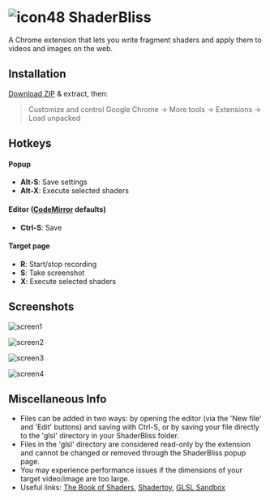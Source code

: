 # ![icon48](https://user-images.githubusercontent.com/10470041/48099653-87f80300-e1dd-11e8-8ef1-68d44ba24f8b.png) ShaderBliss
A Chrome extension that lets you write fragment shaders and apply them to videos and images on the web.

## Installation
[Download ZIP](https://github.com/cIay/ShaderBliss/archive/master.zip) & extract, then:
> Customize and control Google Chrome -> More tools -> Extensions -> Load unpacked

## Hotkeys
#### Popup
* __Alt-S__: Save settings
* __Alt-X__: Execute selected shaders

#### Editor ([CodeMirror](https://codemirror.net/) defaults)
* __Ctrl-S__: Save

#### Target page
* __R__: Start/stop recording
* __S__: Take screenshot
* __X__: Execute selected shaders

## Screenshots
![screen1](https://user-images.githubusercontent.com/10470041/48097232-81b25880-e1d6-11e8-93a7-c66b6002a94e.PNG)

![screen2](https://user-images.githubusercontent.com/10470041/48097233-824aef00-e1d6-11e8-8024-413c9c0a19ec.PNG)

![screen3](https://user-images.githubusercontent.com/10470041/48097234-824aef00-e1d6-11e8-8bcd-28c5d95cd552.PNG)

![screen4](https://user-images.githubusercontent.com/10470041/48097235-824aef00-e1d6-11e8-9664-b8178fde6a7a.PNG)

## Miscellaneous Info
- Files can be added in two ways: by opening the editor (via the 'New file' and 'Edit' buttons) and saving with Ctrl-S, or by saving your file directly to the 'glsl' directory in your ShaderBliss folder.
- Files in the 'glsl' directory are considered read-only by the extension and cannot be changed or removed through the ShaderBliss popup page.
- You may experience performance issues if the dimensions of your target video/image are too large.
- Useful links: [The Book of Shaders](https://thebookofshaders.com/), [Shadertoy](https://www.shadertoy.com/), [GLSL Sandbox](http://glslsandbox.com/)

